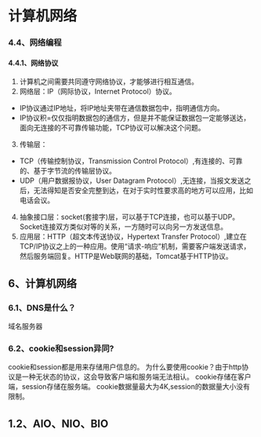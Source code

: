 # 计算机网络
### 4.4、网络编程
#### 4.4.1、网络协议
1. 计算机之间需要共同遵守网络协议，才能够进行相互通信。
2. 网络层：IP（网际协议，Internet Protocol）协议。
* IP协议通过IP地址，将IP地址夹带在通信数据包中，指明通信方向。
* IP协议积=仅仅指明数据包的通信方，但是并不能保证数据包一定能够送达，面向无连接的不可靠传输功能，TCP协议可以解决这个问题。
3. 传输层：
* TCP（传输控制协议，Transmission Control Protocol）,有连接的、可靠的、基于字节流的传输层协议。
* UDP（用户数据报协议，User Datagram Protocol）,无连接，当报文发送之后，无法得知是否安全完整到达，在对于实时性要求高的地方可以应用，比如电话会议。
4. 抽象接口层：socket(套接字)层，可以基于TCP连接，也可以基于UDP。Socket连接双方类似对等的关系，一方随时可以向另一方发送信息。
5. 应用层：HTTP（超文本传送协议，Hypertext Transfer Protocol）,建立在TCP/IP协议之上的一种应用。使用“请求-响应”机制，需要客户端发送请求，然后服务端回复。HTTP是Web联网的基础，Tomcat基于HTTP协议。
## 6、计算机网络
### 6.1、DNS是什么？
域名服务器
### 6.2、cookie和session异同?
cookie和session都是用来存储用户信息的。
为什么要使用cookie？由于http协议是一种无状态的协议，这会导致客户端和服务端无法相认。
cookie存储在客户端，session存储在服务端。
cookie数据量最大为4K,session的数据量大小没有限制。
## 1.2、AIO、NIO、BIO



